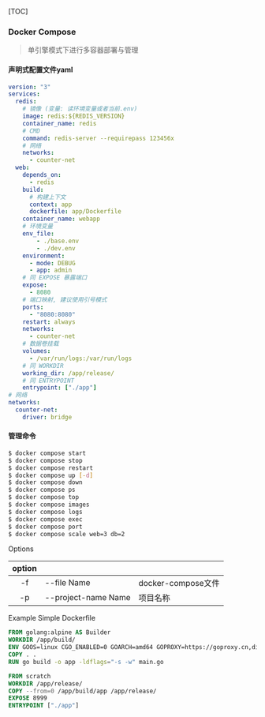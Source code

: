 [TOC]

### Docker Compose

> 单引擎模式下进行多容器部署与管理

#### 声明式配置文件yaml

~~~yaml
version: "3"
services:
  redis:
  	# 镜像 (变量: 读环境变量或者当前.env)
    image: redis:${REDIS_VERSION}
    container_name: redis
    # CMD
    command: redis-server --requirepass 123456x
    # 网络
    networks:
      - counter-net
  web:
    depends_on:
      - redis
    build:
      # 构建上下文
      context: app
      dockerfile: app/Dockerfile
    container_name: webapp
    # 环境变量
    env_file: 
    	- ./base.env
    	- ./dev.env
    environment:
      - mode: DEBUG
      - app: admin
    # 同 EXPOSE 暴露端口
    expose:
      - 8080
    # 端口映射, 建议使用引号模式
    ports:
      - "8080:8080"
    restart: always
    networks:
      - counter-net
    # 数据卷挂载
    volumes:
      - /var/run/logs:/var/run/logs
    # 同 WORKDIR  
    working_dir: /app/release/
    # 同 ENTRYPOINT
    entrypoint: ["./app"]
# 网络
networks:
  counter-net:
    driver: bridge
~~~

#### 管理命令

~~~bash
$ docker compose start 
$ docker compose stop
$ docker compose restart
$ docker compose up [-d]
$ docker compose down
$ docker compose ps
$ docker compose top
$ docker compose images
$ docker compose logs
$ docker compose exec
$ docker compose port
$ docker compose scale web=3 db=2
~~~

Options

| option |                     |                    |
| :----: | ------------------- | ------------------ |
|   -f   | --file Name         | docker-compose文件 |
|   -p   | --project-name Name | 项目名称           |

Example Simple Dockerfile

~~~dockerfile
FROM golang:alpine AS Builder
WORKDIR /app/build/
ENV GOOS=linux CGO_ENABLED=0 GOARCH=amd64 GOPROXY=https://goproxy.cn,direct
COPY . .
RUN go build -o app -ldflags="-s -w" main.go

FROM scratch
WORKDIR /app/release/
COPY --from=0 /app/build/app /app/release/
EXPOSE 8999
ENTRYPOINT ["./app"]
~~~

